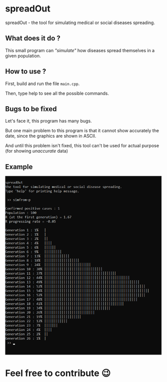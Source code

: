 # spreadOut
spreadOut - the tool for simulating medical or social diseases spreading.

## What does it do ?

This small program can *"simulate"* how diseases spread themselves in a given population.

## How to use ?

First, build and run the file `main.cpp`. 

Then, type help to see all the possible commands.


## Bugs to be fixed

Let's face it, this program has many bugs.

But one main problem to this program is that it cannot show accurately the date, since the graphics are shown in ASCII.

And until this problem isn't fixed, this tool can't be used for actual purpose (for showing *unaccurate* data)

## Example

<img src="screen.png" width=500>




# Feel free to contribute 😉
